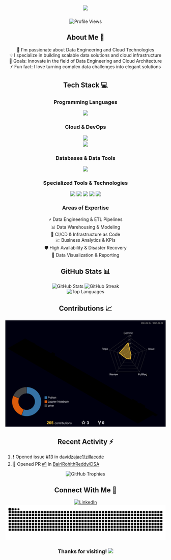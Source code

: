 <!-- Title Section -->
<h1 align="center">
  <img src="https://readme-typing-svg.herokuapp.com/?font=Righteous&size=35&center=true&vCenter=true&width=500&height=70&duration=4000&lines=Hi+There!+%F0%9F%91%8B;I'm+Rohith+Reddy+Bairi;A+Passionate+Developer!" />
</h1>

<!-- Profile Views Counter -->
<p align="center">
  <img src="https://komarev.com/ghpvc/?username=BairiRohithReddy&color=blueviolet&style=flat-square&label=Profile+Views" alt="Profile Views">
</p>

<!-- About Me Section -->
<h2 align="center">About Me 🚀</h2>
<p align="center">
  🌱 I'm passionate about Data Engineering and Cloud Technologies<br>
  💡 I specialize in building scalable data solutions and cloud infrastructure<br>
  🎯 Goals: Innovate in the field of Data Engineering and Cloud Architecture<br>
  ⚡ Fun fact: I love turning complex data challenges into elegant solutions
</p>

<!-- Tech Stack Section -->
<h2 align="center">Tech Stack 💻</h2>

<!-- Programming Languages -->
<h3 align="center">Programming Languages</h3>
<div align="center">
  <img src="https://skillicons.dev/icons?i=python,r,bash,powershell" />
</div>

<!-- Cloud & DevOps -->
<h3 align="center">Cloud & DevOps</h3>
<div align="center">
  <img src="https://skillicons.dev/icons?i=aws,azure,gcp,kubernetes,docker,terraform,jenkins" /><br>
  <img src="https://skillicons.dev/icons?i=linux,git" />
</div>

<!-- Databases -->
<h3 align="center">Databases & Data Tools</h3>
<div align="center">
  <img src="https://skillicons.dev/icons?i=mysql,postgresql,mongodb" />
</div>

<!-- Additional Skills -->
<h3 align="center">Specialized Tools & Technologies</h3>
<p align="center">
  <img src="https://img.shields.io/badge/Hadoop-66CCFF?style=for-the-badge&logo=apache&logoColor=black" />
  <img src="https://img.shields.io/badge/Snowflake-29B5E8?style=for-the-badge&logo=snowflake&logoColor=white" />
  <img src="https://img.shields.io/badge/Spark-E25A1C?style=for-the-badge&logo=apache-spark&logoColor=white" />
  <img src="https://img.shields.io/badge/Grafana-F46800?style=for-the-badge&logo=grafana&logoColor=white" />
  <img src="https://img.shields.io/badge/Prometheus-E6522C?style=for-the-badge&logo=prometheus&logoColor=white" />
</p>

<!-- Expertise Areas -->
<h3 align="center">Areas of Expertise</h3>
<p align="center">
  ⚡ Data Engineering & ETL Pipelines<br>
  📊 Data Warehousing & Modeling<br>
  🔄 CI/CD & Infrastructure as Code<br>
  📈 Business Analytics & KPIs<br>
  🛡️ High Availability & Disaster Recovery<br>
  📱 Data Visualization & Reporting
</p>

<!-- GitHub Stats Section -->
<h2 align="center">GitHub Stats 📊</h2>
<div align="center">
  <img src="https://github-readme-stats.vercel.app/api?username=BairiRohithReddy&show_icons=true&theme=radical" alt="GitHub Stats" />
  <img src="https://github-readme-streak-stats.herokuapp.com/?user=BairiRohithReddy&theme=radical" alt="GitHub Streak" />
</div>

<!-- Most Used Languages -->
<div align="center">
  <img src="https://github-readme-stats.vercel.app/api/top-langs/?username=BairiRohithReddy&layout=compact&theme=radical" alt="Top Languages" />
</div>

<!-- 3D Contribution Calendar -->
<h2 align="center">Contributions 📈</h2>
 <div align="center">
  <img src="profile-3d-contrib/profile-night-rainbow.svg" alt="3D Contribution Calendar" />
</div>

<!-- Recent Activity -->
<h2 align="center">Recent Activity ⚡</h2>

<!--START_SECTION:activity-->
1. ❗ Opened issue [#13](https://github.com/davidzajac1/zillacode/issues/13) in [davidzajac1/zillacode](https://github.com/davidzajac1/zillacode)
2. 💪 Opened PR [#1](https://github.com/BairiRohithReddy/DSA/pull/1) in [BairiRohithReddy/DSA](https://github.com/BairiRohithReddy/DSA)
<!--END_SECTION:activity-->

<!-- GitHub Trophies -->
<div align="center">
  <img src="https://github-profile-trophy.vercel.app/?username=BairiRohithReddy&theme=radical&no-frame=true&no-bg=false&margin-w=4" alt="GitHub Trophies" />
</div>

<!-- Connect With Me -->
<h2 align="center">Connect With Me 🤝</h2>
<div align="center">
  <a href="https://linkedin.com/in/rohithreddybairi/" target="_blank">
    <img src="https://img.shields.io/badge/LinkedIn-0077B5?style=for-the-badge&logo=linkedin&logoColor=white" alt="LinkedIn" />
  </a>
</div>

<!-- Snake Animation -->
<div align="center">
   <picture>
    <source media="(prefers-color-scheme: dark)" srcset="https://raw.githubusercontent.com/BairiRohithReddy/BairiRohithReddy/output/github-contribution-grid-snake-dark.svg" />
    <source media="(prefers-color-scheme: light)" srcset="https://raw.githubusercontent.com/BairiRohithReddy/BairiRohithReddy/output/github-contribution-grid-snake.svg" />
    <img alt="github contribution grid snake animation" src="https://raw.githubusercontent.com/BairiRohithReddy/BairiRohithReddy/output/github-contribution-grid-snake.svg" />
  </picture>
 </div>

<!-- Footer -->
<h3 align="center">
  Thanks for visiting! <img src="https://user-images.githubusercontent.com/74038190/216122041-518ac897-8d92-4c6b-9b3f-ca01dcaf38ee.png" width="30px" />
</h3>
